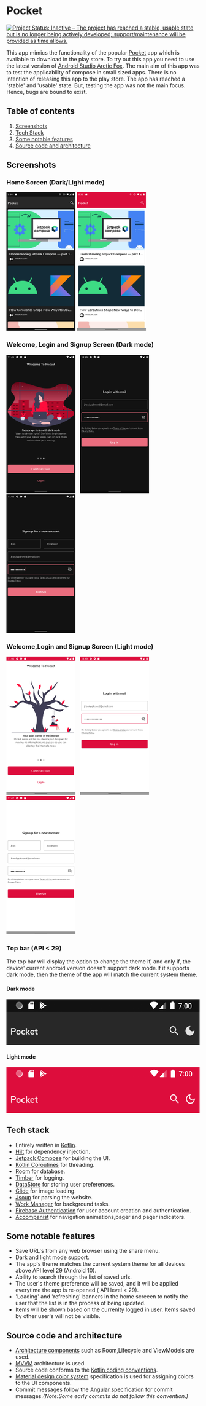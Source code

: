 # Pocket
[![Project Status: Inactive – The project has reached a stable, usable state but is no longer being actively developed; support/maintenance will be provided as time allows.](https://www.repostatus.org/badges/latest/inactive.svg)](https://www.repostatus.org/#inactive)

This app mimics the functionality of the popular [Pocket](https://play.google.com/store/apps/details?id=com.ideashower.readitlater.pro&hl=en_IN&gl=US) app
which is available to download in the play store. To try out this app you need to use the latest version of [Android Studio Arctic Fox](https://developer.android.com/studio/preview). The main aim of this app was to test the applicability of compose in small sized apps. There is no intention of releasing this app to the play store. The app has reached a 'stable' and 'usable' state. But, testing the app was not the main focus. Hence, bugs are bound to exist.

## Table of contents
1. [Screenshots](#screenshots)
2. [Tech Stack](#tech-stack)
3. [Some notable features](#some-notable-features)
4. [Source code and architecture](#source-code-and-architecture)

## Screenshots

### Home Screen (Dark/Light mode)
<img src = "screenshots/api29_homeScreen_dark_mode.png" height="360" width="180" alt = "Home Screen - Dark Mode - API 29"> <img src = "screenshots/api29_homeScreen_light_mode.png" height="360" width="180" alt = "Home Screen - Light Mode - API 29">

### Welcome, Login and Signup Screen (Dark mode)
<img src = "screenshots/welcome screen/welcome_carousel_dark.png" height="360" width="180" alt = "Welcome Screen - Dark Mode"> &nbsp; <img src = "screenshots/login screen/login_dark.png" height="360" width="180" alt = "Login Screen - Dark Mode"> &nbsp; <img src = "screenshots/signup screen/signup_dark.png" height="360" width="180" alt = "Signup Screen - Dark Mode">

### Welcome,Login and Signup Screen (Light mode)
<img src = "screenshots/welcome screen/welcome_carousel_light.png" height="360" width="180" alt = "Welcome Screen - Light Mode"> &nbsp; <img src = "screenshots/login screen/login_light.png" height="360" width="180" alt = "Login Screen - Light Mode"> &nbsp; <img src = "screenshots/signup screen/signup_light.png" height="360" width="180" alt = "Signup Screen - Light Mode">

### Top bar (API < 29)
The top bar will display the option to change the theme if, and only if, the device' current android
version doesn't support dark mode.If it supports dark mode, then the theme of the app will match the
current system theme.

#### Dark mode
<img src = "screenshots/api26_topbar_dark_mode.png" width="538" height="119" alt = "">

#### Light mode
<img src = "screenshots/api26_topbar_light_mode.png" width="538" height="119" alt = "">

## Tech stack
- Entirely written in [Kotlin](https://kotlinlang.org/).
- [Hilt](https://www.google.com/url?client=internal-element-cse&cx=000521750095050289010:zpcpi1ea4s8&q=https://developer.android.com/training/dependency-injection/hilt-android&sa=U&ved=2ahUKEwiW5omeu6z4AhWRR2wGHVUsCo0QFnoECAMQAQ&usg=AOvVaw3dCbP79C6od3KVCnJub3v0) for dependency injection.
- [Jetpack Compose](https://developer.android.com/jetpack/compose) for building the UI.
- [Kotlin Coroutines](https://kotlinlang.org/docs/reference/coroutines/coroutines-guide.html) for
  threading.
- [Room](https://developer.android.com/training/data-storage/room) for database.
- [Timber](https://github.com/JakeWharton/timber) for logging.
- [DataStore](https://developer.android.com/topic/libraries/architecture/datastore?gclid=EAIaIQobChMItJiD6eTG8QIVQTUrCh0OSAGpEAAYASAAEgJ5H_D_BwE&gclsrc=aw.ds)
  for storing user preferences.
- [Glide](https://github.com/bumptech/glide) for image loading.
- [Jsoup](https://jsoup.org/) for parsing the website.
- [Work Manager](https://developer.android.com/topic/libraries/architecture/workmanager?gclid=EAIaIQobChMIwJy33ufG8QIVGcEWBR31Mwa-EAAYASAAEgIF3vD_BwE&gclsrc=aw.ds)
  for background tasks.
- [Firebase Authentication](https://firebase.google.com/docs/auth) for user account creation and authentication.
- [Accompanist](https://google.github.io/accompanist/) for navigation animations,pager and pager indicators.

## Some notable features
- Save URL's from any web browser using the share menu.
- Dark and light mode support.
- The app's theme matches the current system theme for all devices above API level 29 (Android 10).
- Ability to search through the list of saved urls.
- The user's theme preference will be saved, and it will be applied everytime the app is re-opened (
  API level < 29).
- 'Loading' and 'refreshing' banners in the home screeen to notify the user that the list is in the process of being updated.
- Items will be shown based on the currenlty logged in user. Items saved by other user's will not be visible.

## Source code and architecture
- [Architecture components](https://developer.android.com/topic/libraries/architecture/) such as
  Room,Lifecycle and ViewModels are used.
- [MVVM](https://developer.android.com/jetpack/guide?gclid=EAIaIQobChMI-_GIsejG8QIVzNaWCh0NXQANEAAYASAAEgKZ2fD_BwE&gclsrc=aw.ds)
  architecture is used.
- Source code conforms to
  the [Kotlin coding conventions](https://kotlinlang.org/docs/coding-conventions.html).
- [Material design color system](https://material.io/design/color/the-color-system.html#color-usage-and-palettes)
  specification is used for assigning colors to the UI components.
- Commit messages follow
  the [Angular specification](https://github.com/angular/angular/blob/22b96b9/CONTRIBUTING.md#-commit-message-guidelines)
  for commit messages._(Note:Some early commits do not follow this convention.)_
